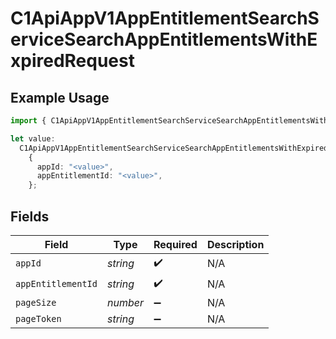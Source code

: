 # C1ApiAppV1AppEntitlementSearchServiceSearchAppEntitlementsWithExpiredRequest

## Example Usage

```typescript
import { C1ApiAppV1AppEntitlementSearchServiceSearchAppEntitlementsWithExpiredRequest } from "conductorone-sdk-typescript/sdk/models/operations";

let value:
  C1ApiAppV1AppEntitlementSearchServiceSearchAppEntitlementsWithExpiredRequest =
    {
      appId: "<value>",
      appEntitlementId: "<value>",
    };
```

## Fields

| Field              | Type               | Required           | Description        |
| ------------------ | ------------------ | ------------------ | ------------------ |
| `appId`            | *string*           | :heavy_check_mark: | N/A                |
| `appEntitlementId` | *string*           | :heavy_check_mark: | N/A                |
| `pageSize`         | *number*           | :heavy_minus_sign: | N/A                |
| `pageToken`        | *string*           | :heavy_minus_sign: | N/A                |